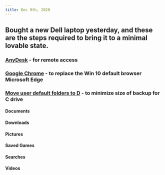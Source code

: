 ```yaml
---
title: Dec 9th, 2020
---
```


## Bought a new Dell laptop yesterday, and these are the steps required to bring it to a minimal lovable state.
### [AnyDesk](https://anydesk.com/en) - for remote access
### [Google Chrome](https://www.google.com/chrome) - to replace the Win 10 default browser Microsoft Edge
### [Move user default folders to D](https://windowsreport.com/change-download-location-windows-8-windows-10) - to minimize size of backup for C drive
#### Documents
#### Downloads
#### Pictures
#### Saved Games
#### Searches
#### Videos
###
